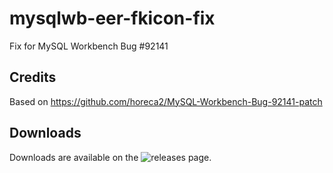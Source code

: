 # mysqlwb-eer-fkicon-fix
Fix for MySQL Workbench Bug #92141

## Credits
Based on https://github.com/horeca2/MySQL-Workbench-Bug-92141-patch

## Downloads
Downloads are available on the ![releases](https://github.com/jordieh/mysqlwb-eer-fkicon-fix/releases/tag/1.0.0.0) page.
